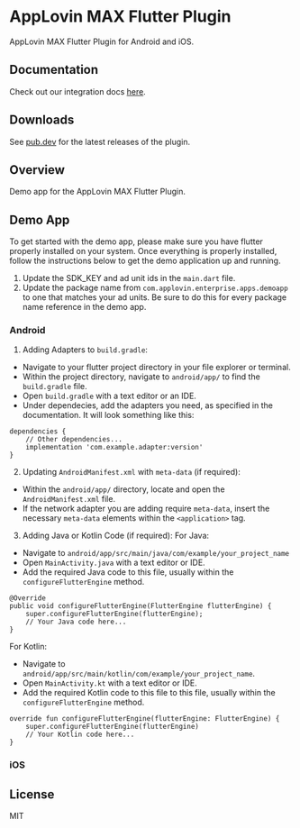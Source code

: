 # AppLovin MAX Flutter Plugin
AppLovin MAX Flutter Plugin for Android and iOS.

## Documentation
Check out our integration docs [here](https://dash.applovin.com/documentation/mediation/flutter/getting-started/integration).

## Downloads
See [pub.dev](https://pub.dev/packages/applovin_max) for the latest releases of the plugin.

## Overview
Demo app for the AppLovin MAX Flutter Plugin.

## Demo App
To get started with the demo app, please make sure you have flutter properly installed on your system. Once everything is properly installed, follow the instructions below to get the demo application up and running. 

1. Update the SDK_KEY and ad unit ids in the `main.dart` file. 
2. Update the package name from `com.applovin.enterprise.apps.demoapp` to one that matches your ad units. Be sure to do this for every package name reference in the demo app. 

### Android
1. Adding Adapters to `build.gradle`:
- Navigate to your flutter project directory in your file explorer or terminal. 
- Within the project directory, navigate to `android/app/` to find the `build.gradle` file. 
- Open `build.gradle` with a text editor or an IDE. 
- Under dependecies, add the adapters you need, as specified in the documentation. It will look something like this: 
```
dependencies {
    // Other dependencies...
    implementation 'com.example.adapter:version'
}
```

2. Updating `AndroidManifest.xml` with `meta-data` (if required):
- Within the `android/app/` directory, locate and open the `AndroidManifest.xml` file. 
- If the network adapter you are adding require `meta-data`, insert the necessary `meta-data` elements within the `<application>` tag. 

3. Adding Java or Kotlin Code (if required): 
For Java: 
- Navigate to `android/app/src/main/java/com/example/your_project_name`
- Open `MainActivity.java` with a text editor or IDE. 
- Add the required Java code to this file, usually within the `configureFlutterEngine` method. 
```
@Override
public void configureFlutterEngine(FlutterEngine flutterEngine) {
    super.configureFlutterEngine(flutterEngine);
    // Your Java code here...
}
```

For Kotlin: 
- Navigate to `android/app/src/main/kotlin/com/example/your_project_name`.
- Open `MainActivity.kt` with a text editor or IDE. 
- Add the required Kotlin code to this file to this file, usually within the `configureFlutterEngine` method. 
```
override fun configureFlutterEngine(flutterEngine: FlutterEngine) {
    super.configureFlutterEngine(flutterEngine)
    // Your Kotlin code here...
}
```

### iOS 

## License
MIT
